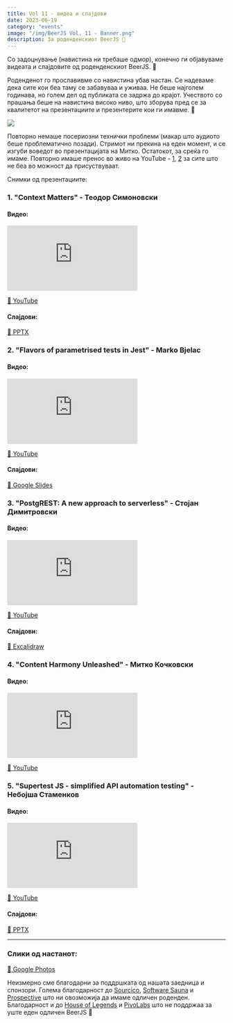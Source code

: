 ```yaml
---
title: Vol 11 - видеа и слајдови
date: 2023-06-19
category: "events"
image: "/img/BeerJS Vol. 11 - Banner.png"
description: За роденденскиот BeerJS 🍻
---
```


Со задоцнување (навистина ни требаше одмор), конечно ги објавуваме видеата и слајдовите од роденденскиот BeerJS. 🎂

Роденденот го прославивме со навистина убав настан. Се надеваме дека сите кои беа таму се забавуваа и уживаа. Не беше
најголем годинава, но голем дел од публиката се задржа до крајот. Учеството со прашања беше на навистина високо ниво,
што зборува пред се за квалитетот на презентациите и презентерите кои ги имавме. 🍻

<img src="/img/BeerJS Vol. 11 - Banner.png" />

Повторно немаше посериозни технички проблеми (макар што аудиото беше проблематично позади). Стримот ни прекина на еден
момент, и се изгуби воведот во презентацијата на Митко. Остатокот, за среќа го имаме. Повторно имаше пренос во живо на
YouTube - [1](https://www.youtube.com/watch?v=xidzTs9FM30), [2](https://www.youtube.com/watch?v=XCFApGMKRmw) за сите што
не беа во можност да присуствуваат.

Снимки од презентациите:

### 1. "Context Matters" - **Теодор Симоновски**

#### Видео:

<div class="iframe-wrapper"><iframe src="https://www.youtube.com/embed/edb117qrOow" frameborder="0" allowfullscreen></iframe></div>

[🔗 YouTube](https://www.youtube.com/watch?v=edb117qrOow)

#### Слајдови:

[🔗 PPTX](/Context_Matters.pptx)

### 2. "Flavors of parametrised tests in Jest" - **Marko Bjelac**

#### Видео:

<div class="iframe-wrapper"><iframe src="https://www.youtube.com/embed/1GDzhwSQaH4" frameborder="0" allowfullscreen></iframe></div>

[🔗 YouTube](https://www.youtube.com/watch?v=1GDzhwSQaH4)

#### Слајдови:

[🔗 Google Slides](https://docs.google.com/presentation/d/1BzKB7G1oIpgKi_s_VoM3hMrU114VsKTXHjHho12k5Ww/edit?usp=sharing)

### 3. "PostgREST: A new approach to serverless" - **Стојан Димитровски**

#### Видео:

<div class="iframe-wrapper"><iframe src="https://www.youtube.com/embed/vgD1LU0F9Zc" frameborder="0" allowfullscreen></iframe></div>

[🔗 YouTube](https://www.youtube.com/watch?v=vgD1LU0F9Zc)

#### Слајдови:

[🔗 Excalidraw](/postgrest.excalidraw)

### 4. "Content Harmony Unleashed" - **Митко Кочковски**

#### Видео:

<div class="iframe-wrapper"><iframe src="https://www.youtube.com/embed/kIACNMWx_SY" frameborder="0" allowfullscreen></iframe></div>

[🔗 YouTube](https://www.youtube.com/watch?v=kIACNMWx_SY)

### 5. "Supertest JS - simplified API automation testing" - **Небојша Стаменков**

#### Видео:

<div class="iframe-wrapper"><iframe src="https://www.youtube.com/embed/fldm5mghzQU" frameborder="0" allowfullscreen></iframe></div>

[🔗 YouTube](https://www.youtube.com/watch?v=fldm5mghzQU)

#### Слајдови:

[🔗 PPTX](/Supertest.pptx)

---

### Слики од настанот:

[🔗 Google Photos](https://photos.app.goo.gl/jQevJkLGPhsCE4eF6)

Неизмерно сме благодарни за поддршката од нашата заедница и спонзори. Голема благодарност до
[Sourcico](https://sourcico.com), [Software Sauna](https://softwaresauna.com) и
[Prospective](https://www.prospective.ch) што ни овозможија да имаме одличен роденден. Благодарност и до
[House of Legends](https://www.facebook.com/HOL.Club.Skopje/) и [PivoLabs](https://www.instagram.com/pivolabsmk/) што не
поддржаа за уште еден одличен BeerJS 🍻

